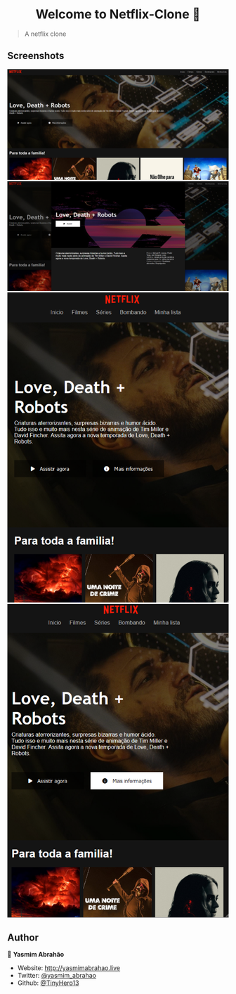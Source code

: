 ﻿<h1 align="center">Welcome to Netflix-Clone 👋</h1>

> A netflix clone

## Screenshots
![Screenshot PC](./img/screen1.png)<br />
![Screenshot PC](./img/screen2.png)<br />
![Screenshot Phone](./img/screen3.png)<br />
![Screenshot Phone](./img/screen4.png)<br />

## Author

👤 **Yasmim Abrahão**

* Website: http://yasmimabrahao.live
* Twitter: [@yasmim\_abrahao](https://twitter.com/yasmim_abrahao)
* Github: [@TinyHero13](https://github.com/TinyHero13)
